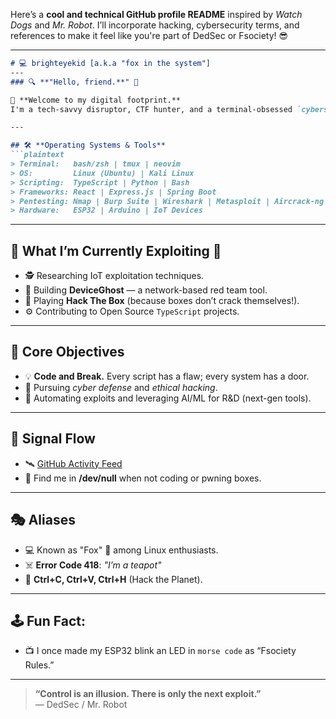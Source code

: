 Here’s a **cool and technical GitHub profile README** inspired by *Watch Dogs* and *Mr. Robot*. I’ll incorporate hacking, cybersecurity terms, and references to make it feel like you're part of DedSec or Fsociety! 😎

---

```markdown
# 💻 brighteyekid [a.k.a "fox in the system"]
---
### 🔍 **"Hello, friend.**" 🐍

👾 **Welcome to my digital footprint.**  
I'm a tech-savvy disruptor, CTF hunter, and a terminal-obsessed `cybersecurity student`. Inspired by DedSec and Fsociety, I live between `0s` and `1s`. Whether it’s pentesting a network, scripting exploits, or debugging kernels—there’s always a trace left behind.  

---

## 🛠️ **Operating Systems & Tools**  
```plaintext
> Terminal:   bash/zsh | tmux | neovim
> OS:         Linux (Ubuntu) | Kali Linux
> Scripting:  TypeScript | Python | Bash
> Frameworks: React | Express.js | Spring Boot
> Pentesting: Nmap | Burp Suite | Wireshark | Metasploit | Aircrack-ng
> Hardware:   ESP32 | Arduino | IoT Devices
```

---

## 🦾 **What I’m Currently Exploiting 🔧**  
- 🕵️ Researching IoT exploitation techniques.  
- 🐍 Building **DeviceGhost** — a network-based red team tool.  
- 🎯 Playing **Hack The Box** (because boxes don’t crack themselves!).  
- ⚙️ Contributing to Open Source `TypeScript` projects.

---

## 🎯 **Core Objectives**  
- 💡 **Code and Break.** Every script has a flaw; every system has a door.  
- 🔐 Pursuing *cyber defense* and *ethical hacking*.  
- 🚀 Automating exploits and leveraging AI/ML for R&D (next-gen tools).  

---

## 📡 **Signal Flow**  
- 🛰️ [GitHub Activity Feed](https://github.com/brighteyekid)  
- 🔗 Find me in **/dev/null** when not coding or pwning boxes.  

---

## 🎭 **Aliases**  
- 💻 Known as "Fox" 🦊 among Linux enthusiasts.  
- ☠️ **Error Code 418**: *"I’m a teapot"*  
- 🐉 **Ctrl+C, Ctrl+V, Ctrl+H** (Hack the Planet).

---

## 🕹️ **Fun Fact:**  
- 📺 I once made my ESP32 blink an LED in `morse code` as “Fsociety Rules.”  

---

> **“Control is an illusion. There is only the next exploit.”**  
> — DedSec / Mr. Robot
```

